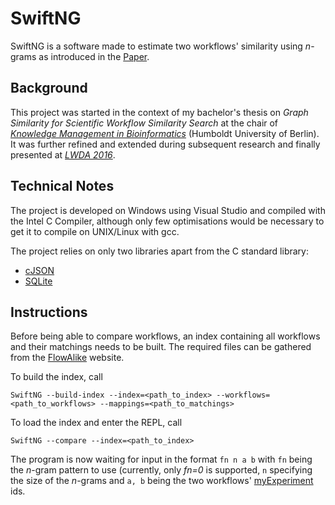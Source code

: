 # SwiftNG
SwiftNG is a software made to estimate two workflows' similarity using *n*-grams as introduced in the [Paper](http://ceur-ws.org/Vol-1670/paper-50.pdf).

## Background
This project was started in the context of my bachelor's thesis on *Graph Similarity for Scientific Workflow Similarity Search* at the chair of *[Knowledge Management in Bioinformatics](https://www.informatik.hu-berlin.de/de/forschung/gebiete/wbi)* (Humboldt University of Berlin). It was further refined and extended during subsequent research and finally presented at *[LWDA 2016](http://hpi.de/en/mueller/lwda-2016.html)*.

## Technical Notes
The project is developed on Windows using Visual Studio and compiled with the Intel C Compiler, although only few optimisations would be necessary to get it to compile on UNIX/Linux with gcc. 

The project relies on only two libraries apart from the C standard library:

* [cJSON](https://github.com/DaveGamble/cJSON)
* [SQLite](https://www.sqlite.org/)

## Instructions
Before being able to compare workflows, an index containing all workflows and their matchings needs to be built. The required files can be gathered from the [FlowAlike](http://flowalike.informatik.hu-berlin.de) website.

To build the index, call 

```SwiftNG --build-index --index=<path_to_index> --workflows=<path_to_workflows> --mappings=<path_to_matchings>```

To load the index and enter the REPL, call

```SwiftNG --compare --index=<path_to_index>```

The program is now waiting for input in the format ```fn n a b``` with ```fn``` being the *n*-gram pattern to use (currently, only *fn=0* is supported, ```n``` specifying the size of the *n*-grams and ```a, b``` being the two workflows' [myExperiment](http://www.myexperiment.org/home) ids.
